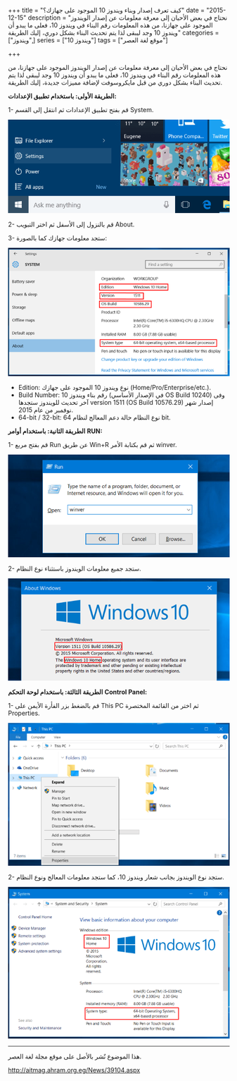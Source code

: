 +++
title = "كيف تعرف إصدار وبناء ويندوز 10 الموجود على جهازك؟"
date = "2015-12-15"
description = "نحتاج في بعض الأحيان إلى معرفة معلومات عن إصدار الويندوز الموجود على جهازنا، من هذه المعلومات رقم البناء في ويندوز 10، فعلى ما يبدو أن ويندوز 10 وجد ليبقى لذا يتم تحديث البناء بشكل دوري، إليك الطريقة"
categories = ["ويندوز",]
series = ["ويندوز 10"]
tags = ["موقع لغة العصر"]

+++

نحتاج في بعض الأحيان إلى معرفة معلومات عن إصدار الويندوز الموجود على جهازنا، من هذه المعلومات رقم البناء في ويندوز 10، فعلى ما يبدو أن ويندوز 10 وجد ليبقى لذا يتم تحديث البناء بشكل دوري من قبل مايكروسوفت لإضافة مميزات جديدة، إليك الطريقة.

**الطريقة الأولى: باستخدام تطبيق الإعدادات:**

1- قم بفتح تطبيق الإعدادات ثم انتقل إلى القسم System.

![1](images/2015-635858126898849534-884.png)

2- قم بالنزول إلى الأسفل ثم اختر التبويب About.

3- ستجد معلومات جهازك كما بالصورة:

![2](images/2015-635858126987911119-791.png)

- Edition: نوع ويندوز 10 الموجود على جهازك (Home/Pro/Enterprise/etc.).
- Build Number: رقم بناء ويندوز 10 (في الإصدار الأساسي OS Build 10240) وفى آخر تحديث للويندوز ستجدها version 1511 (OS Build 10576.29) إصدار شهر نوفمبر من عام 2015.
- 64-bit / 32-bit: نوع النظام حالة دعم المعالج لنظام 64 bit.

**الطريقة الثانية: باستخدام أوامر** **RUN:**

1- قم بفتح مربع Run عن طريق Win+R ثم قم بكتابة الأمر winver.

![3](images/2015-635858127080410177-41.png)

2- ستجد جميع معلومات الويندوز باستثناء نوع النظام.

![4](thumbnail-2015-635858127191815283-181.png)

**الطريقة الثالثة: باستخدام لوحة التحكم** **Control Panel:**

1- قم بالضغط بزر الفأرة الأيمن على This PC ثم اختر من القائمة المختصرة Properties.

![5](images/2015-635858127288533056-853.png)

2- ستجد نوع الويندوز بجانب شعار ويندوز 10، كما ستجد معلومات المعالج ونوع النظام.

![6](images/2015-635858127394313214-431.png)

---
هذا الموضوع نٌشر باﻷصل على موقع مجلة لغة العصر.

http://aitmag.ahram.org.eg/News/39104.aspx